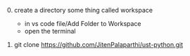 0. create a directory some thing called workspace
    - in vs code file/Add Folder to Workspace
    - open the terminal

1. git clone https://github.com/JitenPalaparthi/ust-python.git

